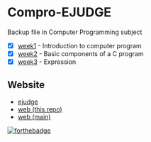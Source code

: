 # Compro-EJUDGE
Backup file in Computer Programming subject

- [x] [week1](https://github.com/ZeroHX/Compro/tree/master/week1) - Introduction to computer program
- [x] [week2](https://github.com/ZeroHX/Compro/tree/master/week2) - Basic components of a C program
- [x] [week3](https://github.com/ZeroHX/Compro/tree/master/week2) - Expression

## Website
- [ejudge](https://ejudge.it.kmitl.ac.th/course)
- [web (this repo)](https://zerohx.github.io/Compro/)
- [web (main)](https://zerohx.github.io/)

[![forthebadge](https://forthebadge.com/images/badges/made-with-c.svg)](https://forthebadge.com)
